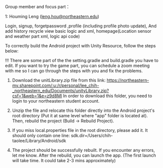 Group member and focus part：

1: Houming Leng (leng.hou@northeastern.edu)

  Login, signup, forgetpassword ,profile (including profile photo update), And add history recycle view basic logic and xml, homepage(Location sensor and weather part xml, logic api code)



To correctly build the Android project with Unity Resource, follow the steps below:

!!! There are some part of the the setting.gradle and build.gradle you have to edit. If you want to try the game part, you can schedule a zoom meeting with me so I can go through the steps with you and fix the problems.

1. Download the unitLibrary.zip file from this link: https://northeastern-my.sharepoint.com/:u:/r/personal/lee_chih-_northeastern_edu/Documents/unityLibrary.zip?csf=1&web=1&e=z9d8Ml
In order to download this folder, you need to login to your northeastern student account.

2. Unzip the file and relocate this folder directly into the Android project's root directory (Put it at same level where "app" folder is located at). Then, rebuild the project (Build -> Rebuild Project).

3. If you miss local.properties file in the root directory, please add it. It should only contain one line: sdk.dir=/Users/chih-taolee/Library/Android/sdk

4. The project should be successfully rebuilt. If you encounter any errors, let me know. After the rebuild, you can launch the app. (The first launch will take time. It could take 2-3 mins approximately)

